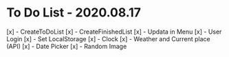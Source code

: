 # To Do List - 2020.08.17

[x] - CreateToDoList
[x] - CreateFinishedList
[x] - Updata in Menu
[x] - User Login
[x] - Set LocalStorage
[x] - Clock
[x] - Weather and Current place (API)
[x] - Date Picker
[x] - Random Image
